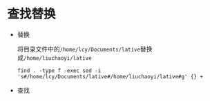 # 查找替换

- 替换

  将目录文件中的`/home/lcy/Documents/lative`替换成`/home/liuchaoyi/lative`

  ```shell
  find . -type f -exec sed -i 's#/home/lcy/Documents/lative#/home/liuchaoyi/lative#g' {} +
  ```

  

- 查找

  